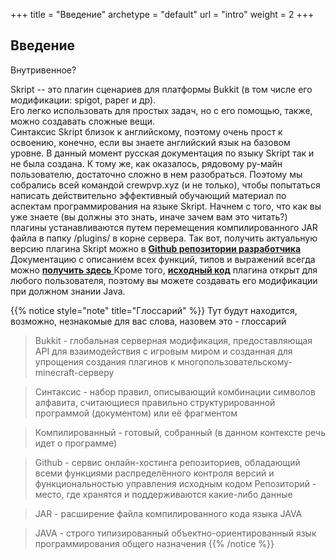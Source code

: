 +++
title = "Введение"
archetype = "default"
url = "intro"
weight = 2
+++

## Введение
<gray>Внутривенное?</gray>

<hundred-empty-line></hundred-empty-line>

Skript -- это плагин сценариев для платформы Bukkit (в том числе его модификации: spigot, paper и др).\
Его легко использовать для простых задач, но с его помощью, также, можно создавать сложные вещи.\
Синтаксис Skript близок к английскому, поэтому очень прост к освоению, конечно, если вы знаете английский язык на базовом уровне.
<fifty-empty-line></fifty-empty-line>
В данный момент русская документация по языку Skript так и не была создана. К тому же, как оказалось, рядовому ру-майн пользователю, достаточно сложно в нем разобраться. Поэтому мы собрались всей командой crewpvp.xyz (и не только), чтобы попытаться написать действительно эффективный обучающий материал по аспектам программирования на языке Skript. 
<fifty-empty-line></fifty-empty-line>
Начнем с того, что как вы уже знаете (вы должны это знать, иначе зачем вам это читать?) плагины устанавливаются путем перемещения компилированного JAR файла в папку /plugins/ в корне сервера. 
<fifty-empty-line></fifty-empty-line>
Так вот, получить актуальную версию плагина Skript можно в [**Github репозитории разработчика** <i class="fa-solid fa-link fa-xs"></i>](https://github.com/SkriptLang/Skript/releases)
<fifty-empty-line></fifty-empty-line>
Документацию с описанием всех функций, типов и выражений всегда можно [**получить здесь** <i class="fa-solid fa-link fa-xs"></i>](https://docs.skriptlang.org/docs.html)
<fifty-empty-line></fifty-empty-line>
Кроме того, [**исходный код**](https://github.com/SkriptLang/Skript) плагина открыт для любого пользователя, поэтому вы можете создавать его модификации при должном знании Java.

{{% notice style="note" title="Глоссарий" %}}
Тут будут находится, возможно, незнакомые для вас слова, назовем это - глоссарий
> Bukkit - глобальная серверная модификация, предоставляющая API для взаимодействия с игровым миром и созданная для упрощения создания плагинов к многопользовательскому-minecraft-серверу

> Синтаксис - набор правил, описывающий комбинации символов алфавита, считающиеся правильно структурированной программой (документом) или её фрагментом

> Компилированный - готовый, собранный (в данном контексте речь идет о программе)

> Github - сервис онлайн-хостинга репозиториев, обладающий всеми функциями распределённого контроля версий и функциональностью управления исходным кодом
> Репозиторий - место, где хранятся и поддерживаются какие-либо данные

> JAR - расширение файла компилированного кода языка JAVA

> JAVA - строго типизированный объектно-ориентированный язык программирования общего назначения
{{% /notice %}}